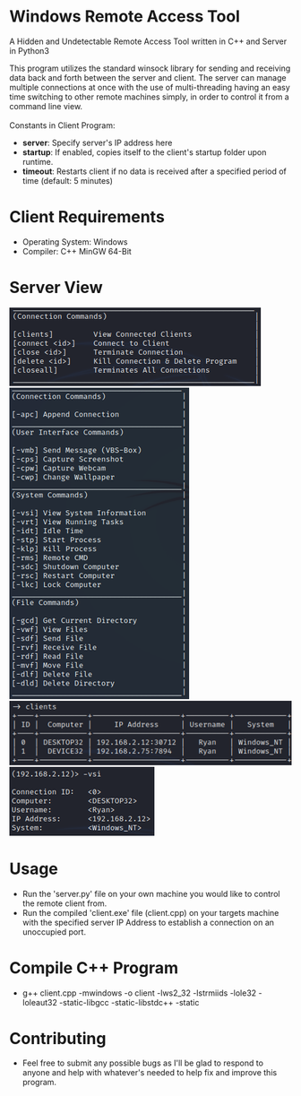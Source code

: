 # Windows Remote Access Tool
A Hidden and Undetectable Remote Access Tool written in C++ and Server in Python3

This program utilizes the standard winsock library for sending and receiving data back and forth between the server and client. The server can manage multiple connections at once with the use of multi-threading having an easy time switching to other remote machines simply, in order to control it from a command line view.
<br/><br/>
Constants in Client Program:
- <b>server</b>: Specify server's IP address here
- <b>startup</b>: If enabled, copies itself to the client's startup folder upon runtime.
- <b>timeout</b>: Restarts client if no data is received after a specified period of time (default: 5 minutes)

# Client Requirements
-  Operating System: Windows
-  Compiler: C++ MinGW 64-Bit

# Server View
![](images/connection_commands.png)<br/>
![](images/commands.png)<br/>
![](images/clients.png)<br/>
![](images/console.png)

# Usage
- Run the 'server.py' file on your own machine you would like to control the remote client from.
- Run the compiled 'client.exe' file (client.cpp) on your targets machine with the specified server IP Address to establish a connection on an unoccupied port.

# Compile C++ Program
- g++ client.cpp -mwindows -o client -lws2_32 -lstrmiids -lole32 -loleaut32 -static-libgcc -static-libstdc++ -static

# Contributing
- Feel free to submit any possible bugs as I'll be glad to respond to anyone and help with whatever's needed to help fix and improve this program.